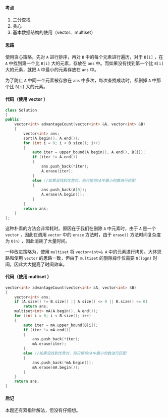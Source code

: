 <!--
 * @Description: 
 * 
 * @Author: Hongyang_Yang
 * @Date: 2021-01-03 20:37:01
 * @LastEditors: Hongyang_Yang
 * @LastEditTime: 2021-01-03 21:05:45
-->
#### 考点
1. 二分查找
2. 贪心
3. 基本数据结构的使用（vector、multiset）
#### 思路
使用贪心策略，先对 `A` 进行排序，再对 `B` 中的每个元素进行遍历，对于 `B[i]` ，在 `A` 中找到第一个比 `B[i]` 大的元素，存放在 `ans` 中。而如果没有找到第一个比 `B[i]` 大的元素，就把 `A` 中最小的元素存放在 `ans` 中。

为了防止 `A` 中同一个元素被存放在 `ans` 中多次，每次查找成功时，都删掉 `A` 中那个比 `B[i]` 大的元素。

#### 代码（使用 vector ）
```cpp []
class Solution
{
public:
    vector<int> advantageCount(vector<int> &A, vector<int> &B)
    {
        vector<int> ans;
        sort(A.begin(), A.end());
        for (int i = 0; i < B.size(); i++)
        {
            auto iter = upper_bound(A.begin(), A.end(), B[i]);
            if (iter != A.end())
            {
                ans.push_back(*iter);
                A.erase(iter);
            }
            else //如果没找到优势对，则只能将tA中最小的数进行匹配
            {
                ans.push_back(A[0]);
                A.erase(A.begin());
            }
        }
        return ans;
    }
};
```

这种朴素的方法会非常耗时。原因在于我们在删除 `A` 中元素时，由于 `A` 是一个 `vector` ，因此在调用 `vector` 中的 `erase` 方法时，由于 `erase()` 方法时间复杂度为 `O(n)` ，因此消耗了大量时间。

一种改进策略为，使用 `multiset` 将 `vector<int>& A` 中的元素进行拷贝。大体思路和使用 `vector` 的思路一致，但由于 `multiset` 的删除操作仅需要 `O(logn)` 时间，因此大大提高了时间效率。

#### 代码（使用 multiset ）
```cpp []
vector<int> advantageCount(vector<int> &A, vector<int> &B)
{
    vector<int> ans;
    if (A.size() != B.size() || A.size() <= 0 || B.size() <= 0)
        return ans;
    multiset<int> mA(A.begin(), A.end());
    for (int i = 0; i < B.size(); i++)
    {
        auto iter = mA.upper_bound(B[i]);
        if (iter != mA.end())
        {
            ans.push_back(*iter);
            mA.erase(iter);
        }
        else //如果没找到优势对，则只能将tA中最小的数进行匹配
        {
            ans.push_back(*mA.begin());
            mA.erase(mA.begin());
        }
    }
    return ans;
}
```

#### 后记
本题还有双指针解法，但没有仔细想。